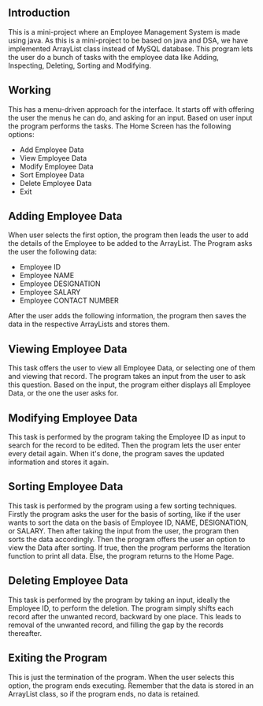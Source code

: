 ## Introduction
This is a mini-project where an Employee Management System is made using java. As this is a mini-project to be based on java and DSA, we have implemented ArrayList class instead of MySQL database. This program lets the user do a bunch of tasks with the employee data like Adding, Inspecting, Deleting, Sorting and Modifying.

## Working
This has a menu-driven approach for the interface. It starts off with offering the user the menus he can do, and asking for an input. Based on user input the program performs the tasks.
The Home Screen has the following options:
- Add Employee Data
- View Employee Data
- Modify Employee Data
- Sort Employee Data
- Delete Employee Data
- Exit

## Adding Employee Data
When user selects the first option, the program then leads the user to add the details of the Employee to be added to the ArrayList. The Program asks the user the following data:
 - Employee ID
 - Employee NAME
 - Employee DESIGNATION
 - Employee SALARY
 - Employee CONTACT NUMBER

After the user adds the following information, the program then saves the data in the respective ArrayLists and stores them.

## Viewing Employee Data
This task offers the user to view all Employee Data, or selecting one of them and viewing that record. The program takes an input from the user to ask this question. Based on the input, the program either displays all Employee Data, or the one the user asks for.

## Modifying Employee Data
This task is performed by the program taking the Employee ID as input to search for the record to be edited. Then the program lets the user enter every detail again. When it's done, the program saves the updated information and stores it again.

## Sorting Employee Data
This task is performed by the program using a few sorting techniques. Firstly the program asks the user for the basis of sorting, like if the user wants to sort the data on the basis of Employee ID, NAME, DESIGNATION, or SALARY. Then after taking the input from the user, the program then sorts the data accordingly. Then the program offers the user an option to view the Data after sorting. If true, then the program performs the Iteration function to print all data. Else, the program returns to the Home Page.

## Deleting Employee Data
This task is performed by the program by taking an input, ideally the Employee ID, to perform the deletion. The program simply shifts each record after the unwanted record, backward by one place. This leads to removal of the unwanted record, and filling the gap by the records thereafter.

## Exiting the Program
This is just the termination of the program. When the user selects this option, the program ends executing. Remember that the data is stored in an ArrayList class, so if the program ends, no data is retained.